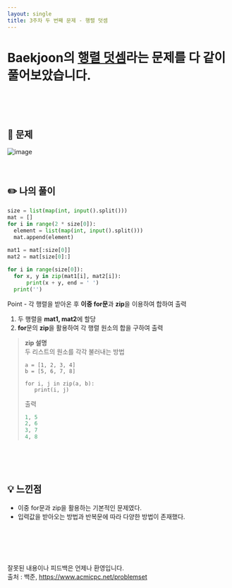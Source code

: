 ```yaml
---
layout: single
title: 3주차 두 번째 문제 - 행렬 덧셈
---
```







# Baekjoon의 [행렬 덧셈](https://www.acmicpc.net/problem/2738)라는 문제를 다 같이 풀어보았습니다.

<br><br><br>

## 📖 문제
![image](https://user-images.githubusercontent.com/97678547/226269890-9acb896a-b6ad-4faa-8686-7502e467acad.png)
<br><br><br>
 
## ✏️ 나의 풀이

  ```python
size = list(map(int, input().split()))
mat = []
for i in range(2 * size[0]):
    element = list(map(int, input().split()))
    mat.append(element)
    
mat1 = mat[:size[0]]
mat2 = mat[size[0]:]

for i in range(size[0]):
    for x, y in zip(mat1[i], mat2[i]):
        print(x + y, end = ' ')
    print('')
  ```
  Point - 각 행렬을 받아온 후 **이중 for문**과 **zip**을 이용하여 합하여 출력
  1. 두 행렬을 **mat1, mat2**에 할당
  2. **for**문의 **zip**을 활용하여 각 행렬 원소의 합을 구하여 출력
  > **zip 설명** <br>
  > 두 리스트의 원소를 각각 불러내는 방법
  >```
  >a = [1, 2, 3, 4]
  >b = [5, 6, 7, 8]
  >
  >for i, j in zip(a, b):
  >    print(i, j)
  >```
  > 출력
  > ``` python
  > 1, 5
  > 2, 6
  > 3, 7
  > 4, 8
  > ```
  > 
  <br><br><br>
  
## 💡 느낀점
  - 이중 for문과 zip을 활용하는 기본적인 문제였다.
  - 입력값을 받아오는 방법과 반복문에 따라 다양한 방법이 존재했다.

<br><br><br><br>

잘못된 내용이나 피드백은 언제나 환영입니다. <br>
출처 : 백준, https://www.acmicpc.net/problemset
